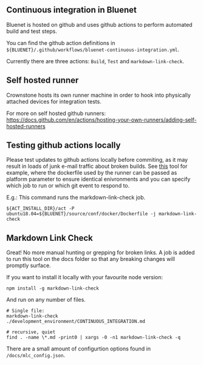 ## Continuous integration in Bluenet

Bluenet is hosted on github and uses github actions to perform automated build and test steps.

You can find the github action definitions in `${BLUENET}/.github/workflows/bluenet-continuous-integration.yml`.

Currently there are three actions: `Build`, `Test` and `markdown-link-check`.

## Self hosted runner

Crownstone hosts its own runner machine in order to hook into physically attached devices for 
integration tests.

For more on self hosted github runners:
https://docs.github.com/en/actions/hosting-your-own-runners/adding-self-hosted-runners

## Testing github actions locally

Please test updates to github actions locally before commiting, as it may result in loads of junk e-mail traffic
about broken builds. See [this](https://github.com/nektos/act) tool for example, where the dockerfile used by the runner
can be passed as platform parameter to ensure identical enivronments and you can specify which job to run or which git event to respond to.


E.g.: This command runs the markdown-link-check job.
```
${ACT_INSTALL_DIR}/act -P ubuntu18.04=${BLUENET}/source/conf/docker/Dockerfile -j markdown-link-check
```

## Markdown Link Check

Great! No more manual hunting or grepping for broken links. A job is added to run this 
tool on the docs folder so that any breaking changes will promptly surface.


If you want to install it locally with your favourite node version:
```
npm install -g markdown-link-check
```

And run on any number of files.

```
# Single file:
markdown-link-check ./development_environment/CONTINUOUS_INTEGRATION.md

# recursive, quiet
find . -name \*.md -print0 | xargs -0 -n1 markdown-link-check -q
```

There are a small amount of configurtion options found in `/docs/mlc_config.json`.